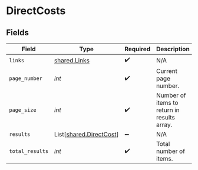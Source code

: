 # DirectCosts


## Fields

| Field                                                        | Type                                                         | Required                                                     | Description                                                  |
| ------------------------------------------------------------ | ------------------------------------------------------------ | ------------------------------------------------------------ | ------------------------------------------------------------ |
| `links`                                                      | [shared.Links](../../models/shared/links.md)                 | :heavy_check_mark:                                           | N/A                                                          |
| `page_number`                                                | *int*                                                        | :heavy_check_mark:                                           | Current page number.                                         |
| `page_size`                                                  | *int*                                                        | :heavy_check_mark:                                           | Number of items to return in results array.                  |
| `results`                                                    | List[[shared.DirectCost](../../models/shared/directcost.md)] | :heavy_minus_sign:                                           | N/A                                                          |
| `total_results`                                              | *int*                                                        | :heavy_check_mark:                                           | Total number of items.                                       |